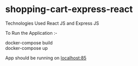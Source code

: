 # shopping-cart-express-react
Technologies Used React JS and Express JS 


To Run the Application :- 

docker-compose build <br>
docker-compose up 

App should be running on [localhost:85](https://localhost:85)
